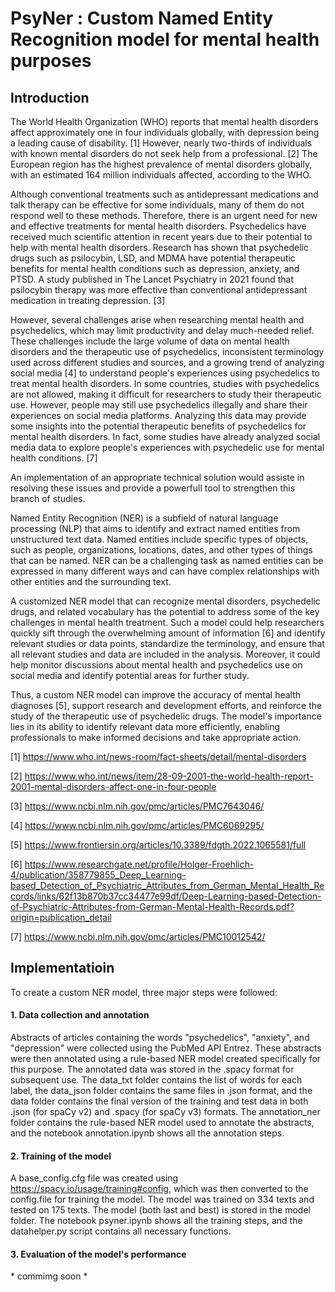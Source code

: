 # PsyNer : Custom Named Entity Recognition model for mental health purposes

## Introduction 

The World Health Organization (WHO) reports that mental health disorders affect approximately one in four individuals globally, with depression being a leading cause of disability. [1] However, nearly two-thirds of individuals with known mental disorders do not seek help from a professional. [2] The European region has the highest prevalence of mental disorders globally, with an estimated 164 million individuals affected, according to the WHO. 

Although conventional treatments such as antidepressant medications and talk therapy can be effective for some individuals, many of them do not respond well to these methods. Therefore, there is an urgent need for new and effective treatments for mental health disorders. Psychedelics have received much scientific attention in recent years due to their potential to help with mental health disorders. Research has shown that psychedelic drugs such as psilocybin, LSD, and MDMA have potential therapeutic benefits for mental health conditions such as depression, anxiety, and PTSD. A study published in The Lancet Psychiatry in 2021 found that psilocybin therapy was more effective than conventional antidepressant medication in treating depression. [3]

However, several challenges arise when researching mental health and psychedelics, which may limit productivity and delay much-needed relief. These challenges include the large volume of data on mental health disorders and the therapeutic use of psychedelics, inconsistent terminology used across different studies and sources, and a growing trend of analyzing social media [4] to understand people's experiences using psychedelics to treat mental health disorders. In some countries, studies with psychedelics are not allowed, making it difficult for researchers to study their therapeutic use. However, people may still use psychedelics illegally and share their experiences on social media platforms. Analyzing this data may provide some insights into the potential therapeutic benefits of psychedelics for mental health disorders. In fact, some studies have already analyzed social media data to explore people's experiences with psychedelic use for mental health conditions. [7]

An implementation of an appropriate technical solution would assiste in resolving these issues and provide a powerfull tool to strengthen this branch of studies. 

Named Entity Recognition (NER) is a subfield of natural language processing (NLP) that aims to identify and extract named entities from unstructured text data. Named entities include specific types of objects, such as people, organizations, locations, dates, and other types of things that can be named. NER can be a challenging task as named entities can be expressed in many different ways and can have complex relationships with other entities and the surrounding text.

A customized NER model that can recognize mental disorders, psychedelic drugs, and related vocabulary has the potential to address some of the key challenges in mental health treatment. Such a model could help researchers quickly sift through the overwhelming amount of information [6] and identify relevant studies or data points, standardize the terminology, and ensure that all relevant studies and data are included in the analysis. Moreover, it could help monitor discussions about mental health and psychedelics use on social media and identify potential areas for further study.

Thus, a custom NER model can improve the accuracy of mental health diagnoses [5], support research and development efforts, and reinforce the study of the therapeutic use of psychedelic drugs. The model's importance lies in its ability to identify relevant data more efficiently, enabling professionals to make informed decisions and take appropriate action.

[1] https://www.who.int/news-room/fact-sheets/detail/mental-disorders

[2] https://www.who.int/news/item/28-09-2001-the-world-health-report-2001-mental-disorders-affect-one-in-four-people

[3] https://www.ncbi.nlm.nih.gov/pmc/articles/PMC7643046/

[4] https://www.ncbi.nlm.nih.gov/pmc/articles/PMC6069295/

[5] https://www.frontiersin.org/articles/10.3389/fdgth.2022.1065581/full

[6] https://www.researchgate.net/profile/Holger-Froehlich-4/publication/358779855_Deep_Learning-based_Detection_of_Psychiatric_Attributes_from_German_Mental_Health_Records/links/62f13b870b37cc34477e99df/Deep-Learning-based-Detection-of-Psychiatric-Attributes-from-German-Mental-Health-Records.pdf?origin=publication_detail

[7] https://www.ncbi.nlm.nih.gov/pmc/articles/PMC10012542/

## Implementatioin

To create a custom NER model, three major steps were followed:


#### 1. Data collection and annotation

Abstracts of articles containing the words "psychedelics", "anxiety", and "depression" were collected using the PubMed API Entrez. These abstracts were then annotated using a rule-based NER model created specifically for this purpose. The annotated data was stored in the .spacy format for subsequent use. The data_txt folder contains the list of words for each label, the data_json folder contains the same files in .json format, and the data folder contains the final version of the training and test data in both .json (for spaCy v2) and .spacy (for spaCy v3) formats. The annotation_ner folder contains the rule-based NER model used to annotate the abstracts, and the notebook annotation.ipynb shows all the annotation steps.

#### 2. Training of the model

A base_config.cfg file was created using https://spacy.io/usage/training#config, which was then converted to the config.file for training the model. The model was trained on 334 texts and tested on 175 texts. The model (both last and best) is stored in the model folder. The notebook psyner.ipynb shows all the training steps, and the datahelper.py script contains all necessary functions.

#### 3. Evaluation of the model's performance

\* commimg soon *


